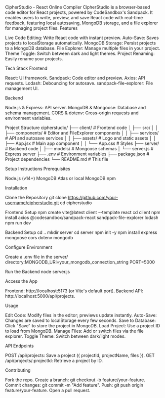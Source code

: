 CipherStudio - React Online Compiler
CipherStudio is a browser-based code editor for React projects, powered by CodeSandbox's Sandpack. It enables users to write, preview, and save React code with real-time feedback, featuring local autosaving, MongoDB storage, and a file explorer for managing project files.
Features

Live Code Editing: Write React code with instant preview.
Auto-Save: Saves projects to localStorage automatically.
MongoDB Storage: Persist projects to a MongoDB database.
File Explorer: Manage multiple files in your project.
Theme Toggle: Switch between dark and light themes.
Project Renaming: Easily rename your projects.

Tech Stack
Frontend

React: UI framework.
Sandpack: Code editor and preview.
Axios: API requests.
Lodash: Debouncing for autosave.
sandpack-file-explorer: File management UI.

Backend

Node.js & Express: API server.
MongoDB & Mongoose: Database and schema management.
CORS & dotenv: Cross-origin requests and environment variables.

Project Structure
cipherstudio/
├── client/                 # Frontend code
│   ├── src/
│   │   ├── components/     # Editor and FileExplorer components
│   │   ├── services/       # API and autosave services
│   │   ├── assets/         # Logo and static assets
│   │   ├── App.jsx         # Main app component
│   │   └── App.css         # Styles
├── server/                 # Backend code
│   ├── models/             # Mongoose schemas
│   └── server.js           # Express server
├── .env                    # Environment variables
├── package.json            # Project dependencies
└── README.md               # This file

Setup Instructions
Prerequisites

Node.js (v14+)
MongoDB Atlas or local MongoDB
npm

Installation

Clone the Repository
git clone https://github.com/your-username/cipherstudio.git
cd cipherstudio


Frontend Setup
npm create vite@latest client --template react
cd client
npm install axios @codesandbox/sandpack-react sandpack-file-explorer lodash
npm run dev


Backend Setup
cd ..
mkdir server
cd server
npm init -y
npm install express mongoose cors dotenv mongodb


Configure Environment

Create a .env file in the server/ directory:MONGODB_URI=your_mongodb_connection_string
PORT=5000




Run the Backend
node server.js


Access the App

Frontend: http://localhost:5173 (or Vite's default port).
Backend API: http://localhost:5000/api/projects.



Usage

Edit Code: Modify files in the editor; previews update instantly.
Auto-Save: Changes are saved to localStorage every few seconds.
Save to Database: Click "Save" to store the project in MongoDB.
Load Project: Use a project ID to load from MongoDB.
Manage Files: Add or switch files via the file explorer.
Toggle Theme: Switch between dark/light modes.

API Endpoints

POST /api/projects: Save a project ({ projectId, projectName, files }).
GET /api/projects/:projectId: Retrieve a project by ID.

Contributing

Fork the repo.
Create a branch: git checkout -b feature/your-feature.
Commit changes: git commit -m "Add feature".
Push: git push origin feature/your-feature.
Open a pull request.


